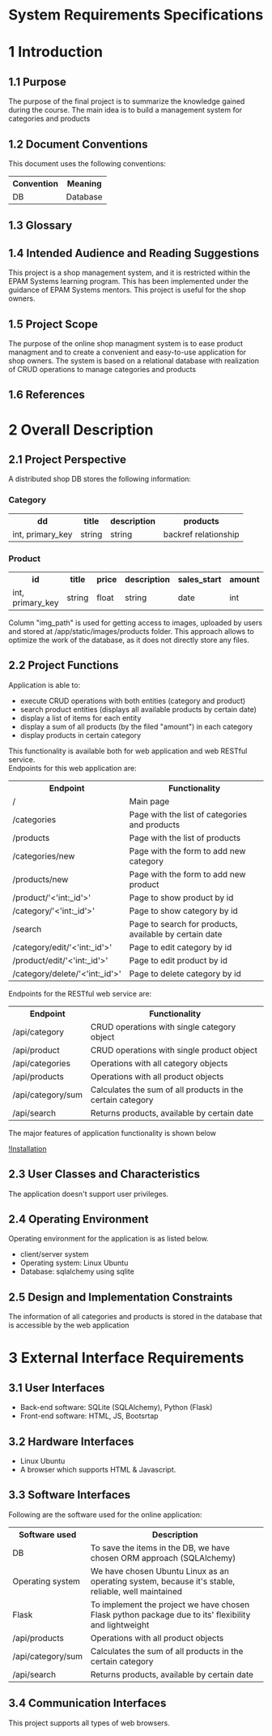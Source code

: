 # System Requirements Specifications #

# 1 Introduction #
## 1.1 Purpose ##
The purpose of the final project is to summarize the knowledge gained during the course. The main idea is to build a management system for categories and products 
## 1.2 Document Conventions ##
This document uses the following conventions:
<table>
<tr>
<th>Convention</th>
<th>Meaning</th>
</tr>
<tr>
<td>DB</td>
<td>Database</td>
</tr>
</table>

## 1.3 Glossary
## 1.4 Intended Audience and Reading Suggestions ##
This project is a shop management system, and it is restricted within the 
EPAM Systems learning program. This has been implemented under the guidance of 
EPAM Systems mentors. This project is useful for the shop owners.
## 1.5 Project Scope ##
The purpose of the online shop managment system is to ease product managment and to create 
a convenient and easy-to-use application for shop owners. The system is based on a relational 
database with realization of CRUD operations to manage categories and products
## 1.6 References ##

# 2 Overall Description #
## 2.1 Project Perspective ##
A distributed shop DB stores the following information:
### Category ###
<table>
<tr>
<th>dd</th>
<th>title</th>
<th>description</th>
<th>products</th>
<tr>
<td>int, primary_key</td>
<td>string</td>
<td>string</td>
<td>backref relationship</td>
</tr>
</table>

### Product ###
<table>
<tr>
<th>id</th>
<th>title</th>
<th>price</th>
<th>description</th>
<th>sales_start</th>
<th>amount</th>
<th>img_path</th>
<th>category_id</th>
<tr>
<td>int, primary_key</td>
<td>string</td>
<td>float</td>
<td>string</td>
<td>date</td>
<td>int</td>
<td>string</td>
<td>int, ForeignKey</td>
</tr>
</table>

Column "img_path" is used for getting access to images, uploaded by users and stored at 
/app/static/images/products folder. This approach allows to optimize the work of the database,
as it does not directly store any files.
## 2.2 Project Functions ##
Application is able to: 

<ul>
<li>execute CRUD operations with both entities (category and product)</li>
<li>search product entities (displays all available products by certain date)</li>
<li>display a list of items for each entity</li>
<li>display a sum of all products (by the filed "amount") in each category</li>
<li>display products in certain category</li>
</ul>

This functionality is available both for web application and web RESTful service.
<br>Endpoints for this web application are:

<table>
<tr>
<th>Endpoint</th>
<th>Functionality</th>
<tr>
<td>/</td>
<td>Main page</td>
</tr>
<tr>
<td>/categories</td>
<td>Page with the list of categories and products</td>
</tr>
<tr>
<td>/products</td>
<td>Page with the list of products</td>
</tr>
<tr>
<td>/categories/new</td>
<td>Page with the form to add new category</td>
</tr>
<tr>
<td>/products/new</td>
<td>Page with the form to add new product</td>
</tr>
<tr>
<td>/product/'<'int:_id'>'</td>
<td>Page to show product by id</td>
</tr>
<tr>
<td>/category/'<'int:_id'>'</td>
<td>Page to show category by id</td>
</tr>
<tr>
<td>/search</td>
<td>Page to search for products, available by certain date</td>
</tr>
<tr>
<td>/category/edit/'<'int:_id'>'</td>
<td>Page to edit category by id</td>
</tr>
<tr>
<td>/product/edit/'<'int:_id'>'</td>
<td>Page to edit product by id</td>
</tr>
<tr>
<td>/category/delete/'<'int:_id'>'</td>
<td>Page to delete category by id</td>
</tr>
</table>

Endpoints for the RESTful web service are:

<table>
<tr>
<th>Endpoint</th>
<th>Functionality</th>
<tr>
<td>/api/category</td>
<td>CRUD operations with single category object</td>
</tr>
<tr>
<td>/api/product</td>
<td>CRUD operations with single product object</td>
</tr>
<tr>
<td>/api/categories</td>
<td>Operations with all category objects</td>
</tr>
<tr>
<td>/api/products</td>
<td>Operations with all product objects</td>
</tr>
<tr>
<td>/api/category/sum</td>
<td>Calculates the sum of all products in the certain category</td>
</tr>
<tr>
<td>/api/search</td>
<td>Returns products, available by certain date</td>
</tr>
</table>

The major features of application functionality is shown below

[!Installation](ER_model.drawio.png)

## 2.3 User Classes and Characteristics ##
The application doesn't support user privileges.
## 2.4 Operating Environment ##
Operating environment for the application is as listed below.
<ul>
<li>client/server system</li>
<li>Operating system: Linux Ubuntu</li>
<li>Database: sqlalchemy using sqlite</li>
</ul>

## 2.5 Design and Implementation Constraints ##
The information of all categories and products is stored in the 
database that is accessible by the web application


# 3 External Interface Requirements #
## 3.1 User Interfaces ##
<ul>
<li>Back-end software: SQLite (SQLAlchemy), Python (Flask)</li>
<li>Front-end software: HTML, JS, Bootsrtap</li>
</ul>

## 3.2 Hardware Interfaces ##
<ul>
<li>Linux Ubuntu</li>
<li>A browser which supports HTML & Javascript.</li>
</ul>

## 3.3 Software Interfaces ##
Following are the software used for the online application:

<table>
<tr>
<th>Software used</th>
<th>Description</th>
<tr>
<td>DB</td>
<td>To save the items in the DB, we have chosen ORM approach (SQLAlchemy)</td>
</tr>
<tr>
<td>Operating system</td>
<td>We have chosen Ubuntu Linux as an operating system, because it's stable, reliable, well maintained</td>
</tr>
<tr>
<td>Flask</td>
<td>To implement the project we have chosen Flask python package due to its' flexibility and lightweight</td>
</tr>
<tr>
<td>/api/products</td>
<td>Operations with all product objects</td>
</tr>
<tr>
<td>/api/category/sum</td>
<td>Calculates the sum of all products in the certain category</td>
</tr>
<tr>
<td>/api/search</td>
<td>Returns products, available by certain date</td>
</tr>
</table>

## 3.4 Communication Interfaces ##
This project supports all types of web browsers. 

<!--appendix-->
